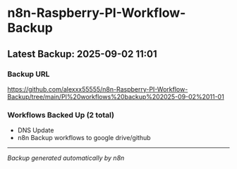 # n8n-Raspberry-PI-Workflow-Backup

## Latest Backup: 2025-09-02 11:01

### Backup URL
https://github.com/alexxx55555/n8n-Raspberry-PI-Workflow-Backup/tree/main/PI%20workflows%20backup%202025-09-02%2011-01

### Workflows Backed Up (2 total)
- DNS Update
- n8n Backup workflows to google drive/github

---
*Backup generated automatically by n8n*